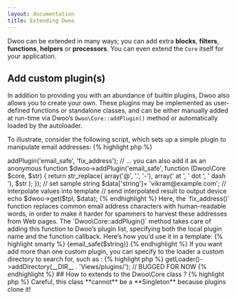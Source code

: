 ```yaml
---
layout: documentation
title: Extending Dwoo
---
```


Dwoo can be extended in many ways; you can add extra **blocks**, **filters**, **functions**, **helpers** or **processors**.
You can even extend the `Core` itself for your application.

## Add custom plugin(s)
In addition to providing you with an abundance of builtin plugins, Dwoo also allows you to create your own.
These plugins may be implemented as user-defined functions or standalone classes, and can be either manually added at run-time via Dwoo’s `Dwoo\Core::addPlugin()` method or automatically loaded by the autoloader.

To illustrate, consider the following script, which sets up a simple plugin to manipulate email addresses:
{% highlight php %}
<?php
// Simple function plugin
function fix_address(Dwoo\Core $core, $str) {
    return str_replace(
      array('@', '.', '-'), 
      array(' at ', ' dot ', ' dash '), 
      $str
    );
}

// create Core object
$dwoo = new Dwoo\Core();

// read template file
$tpl = new Dwoo\Template\File('tmpl/plugin.tpl');

// add custom plugin from function ...
$dwoo->addPlugin('email_safe', 'fix_address');

// ... you can also add it as an anonymous function
$dwoo->addPlugin('email_safe', function (Dwoo\Core $core, $str) {
    return str_replace(
      array('@', '.', '-'), 
      array(' at ', ' dot ', ' dash '), 
      $str
    );
});

// set sample string  
$data['string']= 'vikram@example.com';

// interpolate values into template
// send interpolated result to output device
echo $dwoo->get($tpl, $data);
{% endhighlight %}

Here, the `fix_address()` function replaces common email address characters with human-readable words, in order to make it harder for spammers to harvest these addresses from Web pages.   
The `Dwoo\Core::addPlugin()` method takes care of adding this function to Dwoo’s plugin list, specifying both the local plugin name and the function callback.   
Here’s how you’d use it in a template:
{% highlight smarty %}
{email_safe($string)}
{% endhighlight %}

If you want add more than one custom plugin, you can specify to the loader a custom directory to search for, such as :
{% highlight php %}
<?php
$this->getLoader()->addDirectory(__DIR__ . 'Views/plugins/'); // BUGGED FOR NOW
{% endhighlight %}

## How to extends to the Dwoo\Core class ?
{% highlight php %}
<?php
use Dwoo\Core;
class MyTemplate extends Core {

}
{% endhighlight %}
> Careful, this class **cannot** be a **Singleton** because plugins clone it!